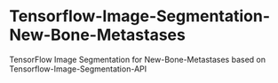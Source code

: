 # Tensorflow-Image-Segmentation-New-Bone-Metastases
TensorFlow Image Segmentation for New-Bone-Metastases based on Tensorflow-Image-Segmentation-API
